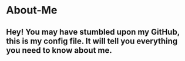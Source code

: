 # About-Me
Hey! You may have stumbled upon my GitHub, this is my config file. It will tell you everything you need to know about me.
-------------------------------------------------------------------------------------------------------------------------------------------------------------------------
